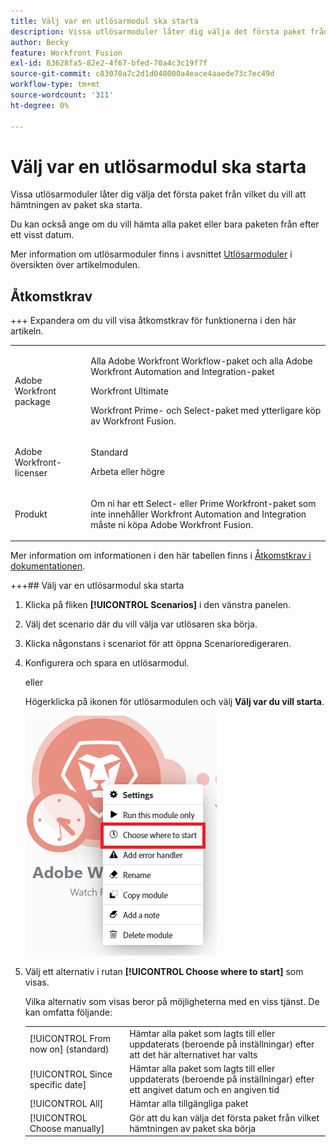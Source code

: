 ```yaml
---
title: Välj var en utlösarmodul ska starta
description: Vissa utlösarmoduler låter dig välja det första paket från vilket du vill att hämtningen av paket ska starta.
author: Becky
feature: Workfront Fusion
exl-id: 83628fa5-82e2-4f67-bfed-70a4c3c19f7f
source-git-commit: c83070a7c2d1d048000a4eace4aaede73c7ec49d
workflow-type: tm+mt
source-wordcount: '311'
ht-degree: 0%

---
```


# Välj var en utlösarmodul ska starta

Vissa utlösarmoduler låter dig välja det första paket från vilket du vill att hämtningen av paket ska starta.

Du kan också ange om du vill hämta alla paket eller bara paketen från efter ett visst datum.

Mer information om utlösarmoduler finns i avsnittet [Utlösarmoduler](/help/workfront-fusion/get-started-with-fusion/understand-fusion/module-overview.md#trigger-modules) i översikten över artikelmodulen.

## Åtkomstkrav

+++ Expandera om du vill visa åtkomstkrav för funktionerna i den här artikeln.

<table style="table-layout:auto">
 <col> 
 <col> 
 <tbody> 
  <tr> 
   <td role="rowheader">Adobe Workfront package</td> 
   <td> <p>Alla Adobe Workfront Workflow-paket och alla Adobe Workfront Automation and Integration-paket</p><p>Workfront Ultimate</p><p>Workfront Prime- och Select-paket med ytterligare köp av Workfront Fusion.</p> </td> 
  </tr> 
  <tr data-mc-conditions=""> 
   <td role="rowheader">Adobe Workfront-licenser</td> 
   <td> <p>Standard</p><p>Arbeta eller högre</p> </td> 
  </tr> 
  <tr> 
   <td role="rowheader">Produkt</td> 
   <td>
   <p>Om ni har ett Select- eller Prime Workfront-paket som inte innehåller Workfront Automation and Integration måste ni köpa Adobe Workfront Fusion.</li></ul>
   </td> 
  </tr>
 </tbody> 
</table>

Mer information om informationen i den här tabellen finns i [Åtkomstkrav i dokumentationen](/help/workfront-fusion/references/licenses-and-roles/access-level-requirements-in-documentation.md).

+++## Välj var en utlösarmodul ska starta

1. Klicka på fliken **[!UICONTROL Scenarios]** i den vänstra panelen.
1. Välj det scenario där du vill välja var utlösaren ska börja.
1. Klicka någonstans i scenariot för att öppna Scenarioredigeraren.
1. Konfigurera och spara en utlösarmodul.

   eller

   Högerklicka på ikonen för utlösarmodulen och välj **Välj var du vill starta**.

   ![Välj var du vill börja](assets/choose-where-to-start.png)

1. Välj ett alternativ i rutan **[!UICONTROL Choose where to start]** som visas.

   Vilka alternativ som visas beror på möjligheterna med en viss tjänst. De kan omfatta följande:

   <table style="table-layout:auto">
    <col> 
    <col> 
    <tbody>
    <tr>
    <td>[!UICONTROL From now on] (standard)</td>
    <td>Hämtar alla paket som lagts till eller uppdaterats (beroende på inställningar) efter att det här alternativet har valts</td>
    </tr>
     <tr>
    <td>[!UICONTROL Since specific date]</td>
    <td>Hämtar alla paket som lagts till eller uppdaterats (beroende på inställningar) efter ett angivet datum och en angiven tid</td>
      </tr>
      <tr>
    <td>[!UICONTROL All]</td>
    <td>Hämtar alla tillgängliga paket</td>
     </tr>
      <tr>
    <td>[!UICONTROL Choose manually]</td>
    <td>Gör att du kan välja det första paket från vilket hämtningen av paket ska börja</td>
     </tr>
     </tbody>
   </table>
